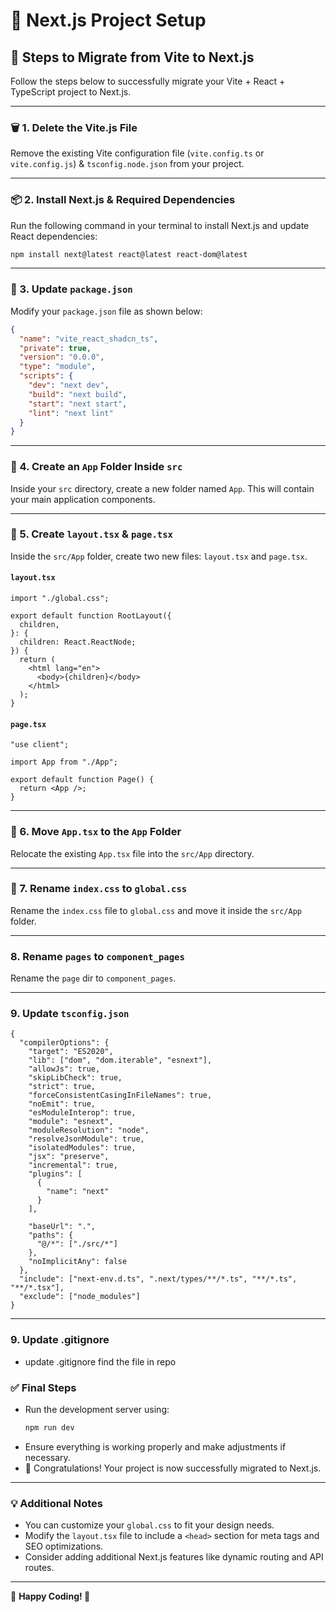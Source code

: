 # 🚀 Next.js Project Setup

## 📌 Steps to Migrate from Vite to Next.js

Follow the steps below to successfully migrate your Vite + React + TypeScript project to Next.js.

---

### 🗑️ 1. Delete the Vite.js File
Remove the existing Vite configuration file (`vite.config.ts` or `vite.config.js`) & `tsconfig.node.json` from your project.

---

### 📦 2. Install Next.js & Required Dependencies
Run the following command in your terminal to install Next.js and update React dependencies:
```sh
npm install next@latest react@latest react-dom@latest
```

---

### 📜 3. Update `package.json`
Modify your `package.json` file as shown below:

```json
{
  "name": "vite_react_shadcn_ts",
  "private": true,
  "version": "0.0.0",
  "type": "module",
  "scripts": {
    "dev": "next dev",
    "build": "next build",
    "start": "next start",
    "lint": "next lint"
  }
}
```

---

### 📂 4. Create an `App` Folder Inside `src`
Inside your `src` directory, create a new folder named `App`. This will contain your main application components.

---

### 📄 5. Create `layout.tsx` & `page.tsx`
Inside the `src/App` folder, create two new files: `layout.tsx` and `page.tsx`.

#### `layout.tsx`
```tsx
import "./global.css";

export default function RootLayout({
  children,
}: {
  children: React.ReactNode;
}) {
  return (
    <html lang="en">
      <body>{children}</body>
    </html>
  );
}
```

#### `page.tsx`
```tsx
"use client";

import App from "./App";

export default function Page() {
  return <App />;
}
```

---

### 📌 6. Move `App.tsx` to the `App` Folder
Relocate the existing `App.tsx` file into the `src/App` directory.

---

### 🎨 7. Rename `index.css` to `global.css`
Rename the `index.css` file to `global.css` and move it inside the `src/App` folder.

---

###  8. Rename `pages` to `component_pages`
Rename the `page` dir to `component_pages`.

---
### 9. Update `tsconfig.json`
```
{
  "compilerOptions": {
    "target": "ES2020",
    "lib": ["dom", "dom.iterable", "esnext"],
    "allowJs": true,
    "skipLibCheck": true,
    "strict": true,
    "forceConsistentCasingInFileNames": true,
    "noEmit": true,
    "esModuleInterop": true,
    "module": "esnext",
    "moduleResolution": "node",
    "resolveJsonModule": true,
    "isolatedModules": true,
    "jsx": "preserve",
    "incremental": true,
    "plugins": [
      {
        "name": "next"
      }
    ],

    "baseUrl": ".",
    "paths": {
      "@/*": ["./src/*"]
    },
    "noImplicitAny": false
  },
  "include": ["next-env.d.ts", ".next/types/**/*.ts", "**/*.ts", "**/*.tsx"],
  "exclude": ["node_modules"]
}
```

---

### 9. Update .gitignore
- update .gitignore find the file in repo

### ✅ Final Steps
- Run the development server using:
  ```sh
  npm run dev
  ```
- Ensure everything is working properly and make adjustments if necessary.
- 🎉 Congratulations! Your project is now successfully migrated to Next.js.

---

### 💡 Additional Notes
- You can customize your `global.css` to fit your design needs.
- Modify the `layout.tsx` file to include a `<head>` section for meta tags and SEO optimizations.
- Consider adding additional Next.js features like dynamic routing and API routes.

---

🔗 **Happy Coding! 🚀**

